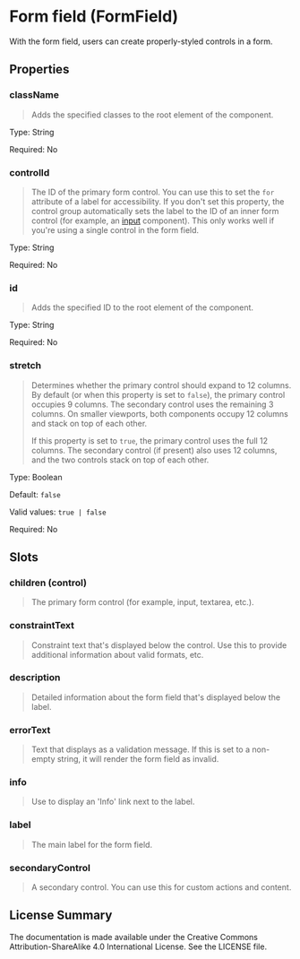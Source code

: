 # Form field (FormField)

With the form field, users can create properly-styled controls in a form.



## Properties



### className

> Adds the specified classes to the root element of the component.

Type: String

Required: No


### controlId

> The ID of the primary form control. You can use this to set the
> `for` attribute of a label for accessibility.
> If you don't set this property, the control group automatically sets
> the label to the ID of an inner form control (for example, an [input](input.md) component).
> This only works well if you're using a single control in the form field.
> 

Type: String

Required: No


### id

> Adds the specified ID to the root element of the component.

Type: String

Required: No


### stretch

> Determines whether the primary control should expand to 12 columns.
> By default (or when this property is set to `false`), the primary control
> occupies 9 columns. The secondary control uses the remaining 3 columns.
> On smaller viewports, both components occupy 12 columns and stack on top of each other.
> 
> If this property is set to `true`, the primary control uses the full
> 12 columns. The secondary control (if present) also uses 12 columns, and the two
> controls stack on top of each other.
> 

Type: Boolean

Default: `false`

Valid values: `true | false`

Required: No





## Slots



### children (control)

> The primary form control (for example, input, textarea, etc.).




### constraintText

> Constraint text that's displayed below the control. Use this to provide
> additional information about valid formats, etc.




### description

> Detailed information about the form field that's displayed below the label.




### errorText

> Text that displays as a validation message. If this is set to a
> non-empty string, it will render the form field as invalid.




### info

> Use to display an 'Info' link next to the label.




### label

> The main label for the form field.




### secondaryControl

> A secondary control. You can use this for custom actions and content.









## License Summary

The documentation is made available under the Creative Commons Attribution-ShareAlike 4.0 International License. See the LICENSE file.
